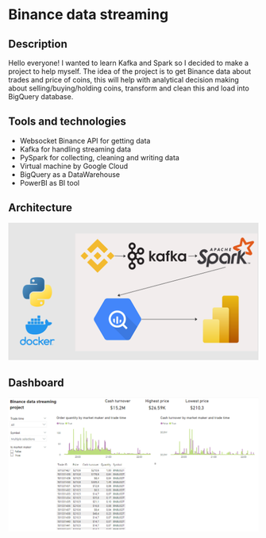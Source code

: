 # Binance data streaming

## Description
Hello everyone! 
I wanted to learn Kafka and Spark so I decided to make a project to help myself. The idea of the project is to get Binance data about trades and price of coins, this will help with analytical decision making about selling/buying/holding coins, transform and clean this and load into BigQuery database.

## Tools and technologies 
- Websocket Binance API for getting data
- Kafka for handling streaming data
- PySpark for collecting, cleaning and writing data
- Virtual machine by Google Cloud
- BigQuery as a DataWarehouse
- PowerBI as BI tool

## Architecture
![Project architecture](./images/Architecture.png "Project architecture")

## Dashboard
![Final dashboard](./images/dashboard.png "Final dashboard")

